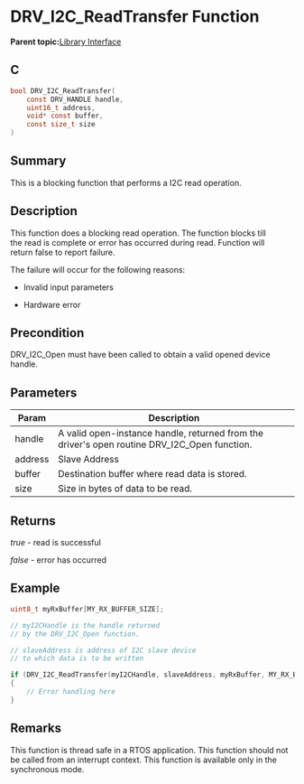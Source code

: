 # DRV\_I2C\_ReadTransfer Function

**Parent topic:**[Library Interface](GUID-5A5146D2-73C2-43B1-8ADE-95E0184AF1A5.md)

## C

```c
bool DRV_I2C_ReadTransfer(
    const DRV_HANDLE handle,
    uint16_t address,
    void* const buffer,
    const size_t size
)
```

## Summary

This is a blocking function that performs a I2C read operation.

## Description

This function does a blocking read operation. The function blocks till<br />the read is complete or error has occurred during read. Function will<br />return false to report failure.

The failure will occur for the following reasons:

-   Invalid input parameters

-   Hardware error


## Precondition

DRV\_I2C\_Open must have been called to obtain a valid opened device handle.

## Parameters

|Param|Description|
|-----|-----------|
|handle|A valid open-instance handle, returned from the driver's open routine DRV\_I2C\_Open function.|
|address|Slave Address|
|buffer|Destination buffer where read data is stored.|
|size|Size in bytes of data to be read.|

## Returns

*true* - read is successful

*false* - error has occurred

## Example

```c
uint8_t myRxBuffer[MY_RX_BUFFER_SIZE];

// myI2CHandle is the handle returned
// by the DRV_I2C_Open function.

// slaveAddress is address of I2C slave device
// to which data is to be written

if (DRV_I2C_ReadTransfer(myI2CHandle, slaveAddress, myRxBuffer, MY_RX_BUFFER_SIZE) == false)
{
    // Error handling here
}

```

## Remarks

This function is thread safe in a RTOS application. This function should not be called from an interrupt context. This function is available only in the synchronous mode.

